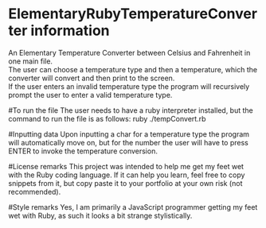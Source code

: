 # ElementaryRubyTemperatureConverter information
An Elementary Temperature Converter between Celsius and Fahrenheit in one main file.  
The user can choose a temperature type and then a temperature, which the converter will convert and then print to the screen.  
If the user enters an invalid temperature type the program will recursively prompt the user to enter a valid temperature type.

#To run the file
The user needs to have a ruby interpreter installed, but the command to run the file is as follows:
ruby ./tempConvert.rb

#Inputting data
Upon inputting a char for a temperature type the program will automatically move on, but for the number the user will have
to press ENTER to invoke the temperature conversion.

#License remarks
This project was intended to help me get my feet wet with the Ruby coding language.  If it can help you learn, feel free
to copy snippets from it, but copy paste it to your portfolio at your own risk (not recommended).

#Style remarks
Yes, I am primarily a JavaScript programmer getting my feet wet with Ruby, as such it looks a bit strange stylistically.
